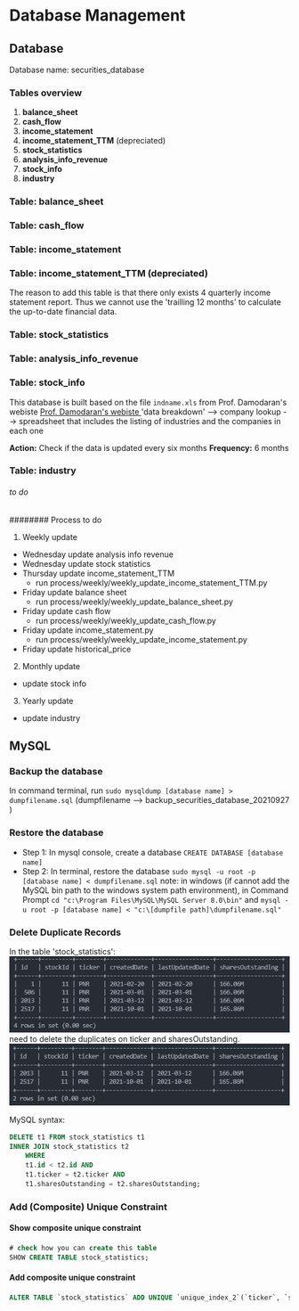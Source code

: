 # Database Management

## Database
Database name: securities_database

### Tables overview
1. **balance_sheet**
2. **cash_flow** 
3. **income_statement**
4. **income_statement_TTM** (depreciated) 
5. **stock_statistics** 
6. **analysis_info_revenue**
7. **stock_info**
8. **industry**

### Table: balance_sheet

### Table: cash_flow

### Table: income_statement

### Table: income_statement_TTM (depreciated)
The reason to add this table is that there only exists 4 quarterly income statement report. Thus we cannot use the 'trailling 12 months' to calculate the up-to-date financial data.

### Table: stock_statistics

### Table: analysis_info_revenue

### Table: stock_info
This database is built based on the file `indname.xls` from Prof. Damodaran's webiste [Prof. Damodaran's webiste ](https://pages.stern.nyu.edu/~adamodar/) 'data breakdown' --> company lookup --> spreadsheet that includes the listing of industries and the companies in each one

**Action:** Check if the data is updated every six months
**Frequency:** 6 months

### Table: industry

###### to do 
######## Process to do
1. Weekly update
* Wednesday update analysis info revenue 
* Wednesday update stock statistics
* Thursday update income_statement_TTM
    * run process/weekly/weekly_update_income_statement_TTM.py
* Friday update balance sheet
    * run process/weekly/weekly_update_balance_sheet.py
* Friday update cash flow
    * run process/weekly/weekly_update_cash_flow.py
* Friday update income_statement.py
    * run process/weekly/weekly_update_income_statement.py
* Friday update historical_price

2. Monthly update
* update stock info
3. Yearly update
* update industry 


## MySQL
### Backup the database
In command terminal, run 
`sudo mysqldump [database name] > dumpfilename.sql` (dumpfilename --> backup_securities_database_20210927
)

### Restore the database
* Step 1: In mysql console, create a database `CREATE DATABASE [database name]`
* Step 2: In terminal, restore the database `sudo mysql -u root -p [database name] < dumpfilename.sql`
note: in windows (if cannot add the MySQL bin path to the windows system path environment), in Command Prompt `cd "c:\Program Files\MySQL\MySQL Server 8.0\bin"` and `mysql -u root -p [database name] < "c:\[dumpfile path]\dumpfilename.sql"`

### Delete Duplicate Records
In the table 'stock_statistics':
![database_remove_duplicates](assets/img/database_table_stock_statistics_PNR.PNG)
need to delete the duplicates on ticker and sharesOutstanding.
![database_remove_duplicates](assets/img/database_remove_duplicates_PNR.PNG)

MySQL syntax:
```sql
DELETE t1 FROM stock_statistics t1
INNER JOIN stock_statistics t2
    WHERE 
    t1.id < t2.id AND
    t1.ticker = t2.ticker AND
    t1.sharesOutstanding = t2.sharesOutstanding;
```

### Add (Composite) Unique Constraint
#### Show composite unique constraint
```sql
# check how you can create this table
SHOW CREATE TABLE stock_statistics;
```
#### Add composite unique constraint
```sql
ALTER TABLE `stock_statistics` ADD UNIQUE `unique_index_2`(`ticker`, `sharesOutstanding`);
```

